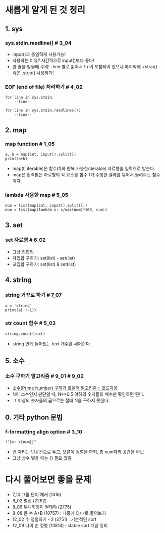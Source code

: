 # 새롭게 알게 된 것 정리

## 1. sys

### sys.stdin.readline() # 3_04

- input()과 동일하게 사용가능!
- 사용하는 이유? 시간적으로 input()보다 좋다!
- 한 줄을 받을때 주의!
	: line 별로 읽어서 \n 이 포함되어 있으니 마지막에 .rstrip() 혹은 .strip() 사용하기!

### EOF (end of file) 처리하기 # 4_02

	for line in sys.stdin:
		--line--

	for line in sys.stdin.readlines():
		--line--


## 2. map

### map function # 1_05

	a, b = map(int, input().split())
	print(a+b)

- map(f, iterable)은 함수(f)와 반복 가능한(iterable) 자료형을 입력으로 받는다. 
- map은 입력받은 자료형의 각 요소를 함수 f가 수행한 결과를 묶어서 돌려주는 함수이다.


### lambda 사용한 map # 5_05

	num = list(map(int, input().split()))
	num = list(map(lambda x: x/max(num)*100, num))

## 3. set

### set 자료형 # 6_02
- 그냥 집합임
- 차집합 구하기: set(list) - set(list)
- 교집합 구하기: set(list) & set(list)

## 4. string

### string 거꾸로 하기 # 7_07

	a = 'string'
	print(a[::-1])

### str count 함수 # 5_03

	string.count(text)

- string 안에 들어있는 text 개수를 세어준다.

## 5. 소수

### 소수 구하기 알고리즘 # 9_01 # 9_02

- [소수(Prime Number) 구하기 효율적 알고리즘 :: 코드자몽](https://myjamong.tistory.com/139)
- N이 소수인지 판단할 때, N**0.5 이하의 숫자들의 배수만 확인하면 된다.
- 그 이상의 숫자들의 곱으로는 절대 N을 구하지 못한다.

## 0. 기타 python 문법

### f-formatting align option # 3_10

	f"{x: >{num}}"

- 빈 자리는 빈공간으로 두고, 오른쪽 정렬을 하되, 총 num자리 공간을 확보
- 그냥 상수 넣을 때는 {} 필요 없음

# 다시 풀어보면 좋을 문제

- 7_10 그룹 단어 체커 (1316)
- 8_02 벌집 (2292)
- 8_06 부녀회장이 될테야 (2775)
- 8_08 큰 수 A+B (10757) : 나중에 C++로 풀어보기
- 12_02 수 정렬하기 - 2 (2751) : 기본적인 sort
- 12_09 나이 순 정렬 (10814) : stable sort 개념 정리